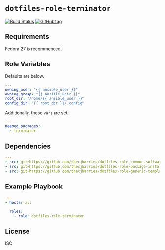 # `dotfiles-role-terminator`

[![Build Status](https://travis-ci.org/thecjharries/dotfiles-role-terminator.svg?branch=master)](https://travis-ci.org/thecjharries/dotfiles-role-terminator)
[![GitHub tag](https://img.shields.io/github/tag/thecjharries/dotfiles-role-terminator.svg)](https://github.com/thecjharries/dotfiles-role-terminator)

## Requirements

Fedora 27 is recommended.

## Role Variables

Defaults are below.

```yml
---
owning_user: "{{ ansible_user }}"
owning_group: "{{ ansible_user }}"
root_dir: "/home/{{ ansible_user }}"
config_dir: "{{ root_dir }}/.config"
```

Additionally, these `vars` are set:

```yml
---
needed_packages:
  - terminator
```

## Dependencies

```yml
---
- src: git+https://github.com/thecjharries/dotfiles-role-common-software.git
- src: git+https://github.com/thecjharries/dotfiles-role-package-installer.git
- src: git+https://github.com/thecjharries/dotfiles-role-generic-template.git
```

## Example Playbook

```yml
---
- hosts: all

  roles:
    - role: dotfiles-role-terminator
```

## License

ISC
